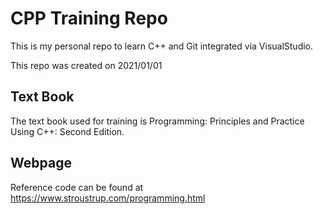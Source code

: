 # CPP Training Repo
This is my personal repo to learn C++ and Git integrated via VisualStudio.

This repo was created on 2021/01/01

## Text Book
The text book used for training is Programming: Principles and Practice Using C++: Second Edition.

## Webpage 
Reference code can be found at https://www.stroustrup.com/programming.html